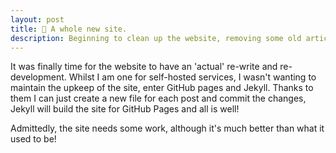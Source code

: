 ```yaml
---
layout: post
title: 🎵 A whole new site. 
description: Beginning to clean up the website, removing some old articles and giving it a fresh coat of paint.
---
```


It was finally time for the website to have an 'actual' re-write and re-development. Whilst I am one for self-hosted services, I wasn't wanting to maintain the upkeep of the site, enter GitHub pages and Jekyll. Thanks to them I can just create a new file for each post and commit the changes, Jekyll will build the site for GitHub Pages and all is well!

Admittedly, the site needs some work, although it's much better than what it used to be!